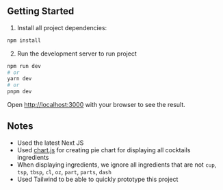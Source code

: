 ## Getting Started

1. Install all project dependencies:

```bash
npm install
```

2. Run the development server to run project

```bash
npm run dev
# or
yarn dev
# or
pnpm dev
```

Open [http://localhost:3000](http://localhost:3000) with your browser to see the result.


## Notes

- Used the latest Next JS
- Used [chart.js](https://www.chartjs.org/) for creating pie chart for displaying all cocktails ingredients
- When displaying ingredients, we ignore all ingredients that are not `cup`, `tsp`, `tbsp`, `cl`, `oz`, `part`, `parts`, `dash`
- Used Tailwind to be able to quickly prototype this project
